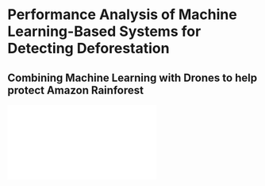 # Performance Analysis of Machine Learning-Based Systems for Detecting Deforestation
## Combining Machine Learning with Drones to help protect Amazon Rainforest


<object data="SMC_2021-0506.pdf" type="application/pdf" width="100%"></object>
<embed src="SMC_2021-0506.pdf" type="application/pdf">